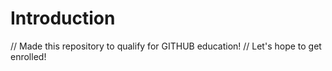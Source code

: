 # Introduction

// Made this repository to qualify for GITHUB education!
// Let's hope to get enrolled!
